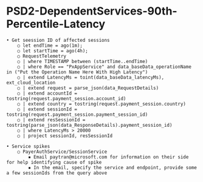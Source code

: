 # PSD2-DependentServices-90th-Percentile-Latency

    • Get seession ID of affected sessions
        ○ let endTime = ago(1m);
        ○ let startTime = ago(4h);
        ○ RequestTelemetry
        ○ | where TIMESTAMP between (startTime..endTime)
        ○ | where Role == "PxAppService" and data_baseData_operationName in ("Put the Operation Name Here With High Latency")
        ○ | extend LatencyMs = toint(data_baseData_latencyMs), ext_cloud_location
        ○ | extend request = parse_json(data_RequestDetails)
        ○ | extend accountId = tostring(request.payment_session.account_id)
        ○ | extend country = tostring(request.payment_session.country)
        ○ | extend sessionId = tostring(request.payment_session.payment_session_id)
        ○ | extend resSessionId = tostring(parse_json(data_ResponseDetails).payment_session_id)
        ○ | where LatencyMs > 20000
        ○ | project sessionId, resSessionId
    
    • Service spikes
        ○ PayerAuthService/SessionService
            ▪ Email paytran@microsoft.com for information on their side for help identifying cause of spike
            ▪ In the email, specify the service and endpoint, provide some a few sessionIds from the query above
